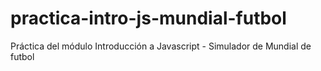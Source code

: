 # practica-intro-js-mundial-futbol
Práctica del módulo Introducción a Javascript - Simulador de Mundial de futbol
